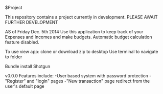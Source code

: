 $Project

This repository contains a project currently in development.
  PLEASE AWAIT FURTHER DEVELOPMENT

AS of Friday Dec. 5th 2014
Use this application to keep track of your Expenses and Incomes and make budgets.
Automatic budget calculation feature disabled.

To use view app: clone or download zip to desktop
Use terminal to navigate to folder

Bundle install
Shotgun


v0.0.0 Features include:
    -User based system with password protection
    -"Register" and "login" pages
    -"New transaction" page redirect from the user's default page
